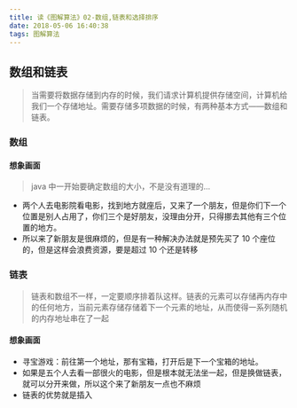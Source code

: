 ```yaml
---
title: 读《图解算法》02-数组,链表和选择排序
date: 2018-05-06 16:40:38
tags: 图解算法
---
```


## 数组和链表

> 当需要将数据存储到内存的时候，我们请求计算机提供存储空间，计算机给我们一个存储地址。需要存储多项数据的时候，有两种基本方式——数组和链表。

### 数组

#### 想象画面

> java 中一开始要确定数组的大小，不是没有道理的...

* 两个人去电影院看电影，找到地方就座后，又来了一个朋友，但是你们下一个位置是别人占用了，你们三个是好朋友，没理由分开，只得挪去其他有三个位置的地方。
* 所以来了新朋友是很麻烦的，但是有一种解决办法就是预先买了 10 个座位的，但是这样会浪费资源，要是超过 10 个还是转移

### 链表

> 链表和数组不一样，一定要顺序排着队这样。链表的元素可以存储再内存中的任何地方，当前元素存储存储着下一个元素的地址，从而使得一系列随机的内存地址串在了一起

#### 想象画面

* 寻宝游戏：前往第一个地址，那有宝箱，打开后是下一个宝箱的地址。
* 如果是五个人去看一部很火的电影，但是根本就无法坐一起，但是换做链表，就可以分开来做，所以这个来了新朋友一点也不麻烦
* 链表的优势就是插入
